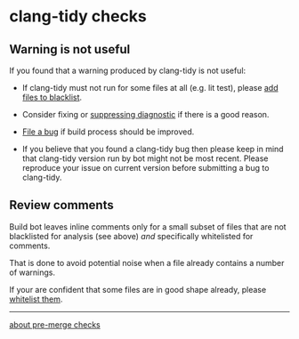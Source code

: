 # clang-tidy checks
## Warning is not useful
If you found that a warning produced by clang-tidy is not useful:
  
- If clang-tidy must not run for some files at all (e.g. lit test), please
[add files to blacklist](../scripts/clang-tidy.ignore).

- Consider fixing or [suppressing diagnostic](https://clang.llvm.org/extra/clang-tidy/#suppressing-undesired-diagnostics)
  if there is a good reason.
  
- [File a bug](https://github.com/google/llvm-premerge-checks/issues/new?assignees=&labels=bug&template=bug_report.md&title=)
  if build process should be improved. 

- If you believe that you found a clang-tidy bug then please keep in mind that clang-tidy version run by bot
  might not be most recent. Please reproduce your issue on current version before submitting a bug to clang-tidy.

## Review comments

Build bot leaves inline comments only for a small subset of files that are not blacklisted for analysis (see above) *and*
specifically whitelisted for comments.

That is done to avoid potential noise when a file already contains a number of warnings.

If your are confident that some files are in good shape already, please
[whitelist them](../scripts/clang-tidy-comments.ignore).

----

[about pre-merge checks](docs/user_doc.md)